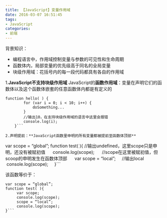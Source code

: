 ```yaml
---
title: 【JavaScript】变量作用域
date: 2016-03-07 16:51:45
tags: 
- JavaScript
categories:
- 前端
---
```

背景知识：
*  编程语言中，作用域控制变量与参数的可见性和生命周期
* 函数体内，局部变量的优先级高于同名的全局变量
* 块级作用域：花括号内的每一段代码都具有各自的作用域

1.**JavaScript不支持块级作用域**
JavaScript的<b>函数作用域</b>：变量在声明它们的函数体以及这个函数体嵌套的任意函数体内都是有定义的
```
function hello( ) { 
        for (var i = 0; i < 10; i++) { 
            doSomething...
        } 
        //输出10，在支持块级作用域的语言中这里会报错
        console.log(i); 
    }```

2.声明提前：**JavaScript函数里申明的所有变量都被提前至函数体顶部**
```
var scope = “global”;
function test( ){
    //输出undefined，这里scope只是申明，还没有被赋初值
     console.log(scope);     
    //scope在这里被赋初值，但scoop的申明发生在函数体顶部
     var scope = “local”;     
    //输出local
     console.log(scope);     
}```

该函数等价于：
```
var scope = “global”;
function test( ){
     var scope;    
     console.log(scope);    
     scope = “local”;   
     console.log(scope);    
}```